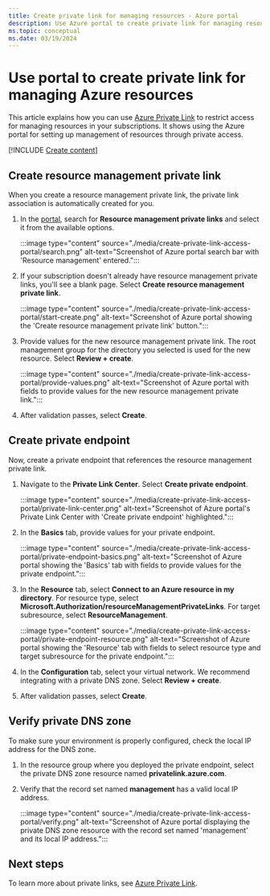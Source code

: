 ```yaml
---
title: Create private link for managing resources - Azure portal
description: Use Azure portal to create private link for managing resources.
ms.topic: conceptual
ms.date: 03/19/2024
---
```


# Use portal to create private link for managing Azure resources

This article explains how you can use [Azure Private Link](../../private-link/index.yml) to restrict access for managing resources in your subscriptions. It shows using the Azure portal for setting up management of resources through private access.

[!INCLUDE [Create content](../../../includes/resource-manager-create-rmpl.md)]

## Create resource management private link

When you create a resource management private link, the private link association is automatically created for you.

1. In the [portal](https://portal.azure.com), search for **Resource management private links** and select it from the available options.

   :::image type="content" source="./media/create-private-link-access-portal/search.png" alt-text="Screenshot of Azure portal search bar with 'Resource management' entered.":::

1. If your subscription doesn't already have resource management private links, you'll see a blank page. Select **Create resource management private link**.

   :::image type="content" source="./media/create-private-link-access-portal/start-create.png" alt-text="Screenshot of Azure portal showing the 'Create resource management private link' button.":::

1. Provide values for the new resource management private link. The root management group for the directory you selected is used for the new resource. Select **Review + create**.

   :::image type="content" source="./media/create-private-link-access-portal/provide-values.png" alt-text="Screenshot of Azure portal with fields to provide values for the new resource management private link.":::

1. After validation passes, select **Create**.

## Create private endpoint

Now, create a private endpoint that references the resource management private link.

1. Navigate to the **Private Link Center**. Select **Create private endpoint**.

   :::image type="content" source="./media/create-private-link-access-portal/private-link-center.png" alt-text="Screenshot of Azure portal's Private Link Center with 'Create private endpoint' highlighted.":::

1. In the **Basics** tab, provide values for your private endpoint.

   :::image type="content" source="./media/create-private-link-access-portal/private-endpoint-basics.png" alt-text="Screenshot of Azure portal showing the 'Basics' tab with fields to provide values for the private endpoint.":::

1. In the **Resource** tab, select **Connect to an Azure resource in my directory**. For resource type, select **Microsoft.Authorization/resourceManagementPrivateLinks**. For target subresource, select **ResourceManagement**.

   :::image type="content" source="./media/create-private-link-access-portal/private-endpoint-resource.png" alt-text="Screenshot of Azure portal showing the 'Resource' tab with fields to select resource type and target subresource for the private endpoint.":::

1. In the **Configuration** tab, select your virtual network. We recommend integrating with a private DNS zone. Select **Review + create**.

1. After validation passes, select **Create**.

## Verify private DNS zone

To make sure your environment is properly configured, check the local IP address for the DNS zone.

1. In the resource group where you deployed the private endpoint, select the private DNS zone resource named **privatelink.azure.com**.

1. Verify that the record set named **management** has a valid local IP address.

   :::image type="content" source="./media/create-private-link-access-portal/verify.png" alt-text="Screenshot of Azure portal displaying the private DNS zone resource with the record set named 'management' and its local IP address.":::

## Next steps

To learn more about private links, see [Azure Private Link](../../private-link/index.yml).
